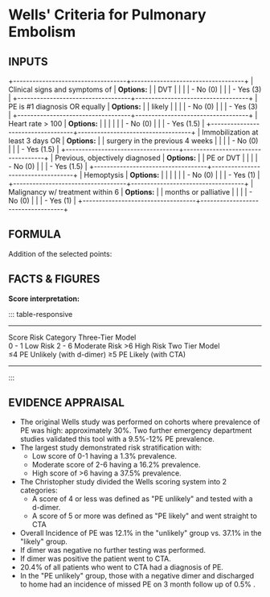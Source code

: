 # Wells\' Criteria for Pulmonary Embolism

## INPUTS

+-----------------------------------+-----------------------------------+
| Clinical signs and symptoms of    | **Options:**                      |
| DVT                               |                                   |
|                                   | -   No (0)                        |
|                                   | -   Yes (3)                       |
+-----------------------------------+-----------------------------------+
| PE is #1 diagnosis OR equally     | **Options:**                      |
| likely                            |                                   |
|                                   | -   No (0)                        |
|                                   | -   Yes (3)                       |
+-----------------------------------+-----------------------------------+
| Heart rate \> 100                 | **Options:**                      |
|                                   |                                   |
|                                   | -   No (0)                        |
|                                   | -   Yes (1.5)                     |
+-----------------------------------+-----------------------------------+
| Immobilization at least 3 days OR | **Options:**                      |
| surgery in the previous 4 weeks   |                                   |
|                                   | -   No (0)                        |
|                                   | -   Yes (1.5)                     |
+-----------------------------------+-----------------------------------+
| Previous, objectively diagnosed   | **Options:**                      |
| PE or DVT                         |                                   |
|                                   | -   No (0)                        |
|                                   | -   Yes (1.5)                     |
+-----------------------------------+-----------------------------------+
| Hemoptysis                        | **Options:**                      |
|                                   |                                   |
|                                   | -   No (0)                        |
|                                   | -   Yes (1)                       |
+-----------------------------------+-----------------------------------+
| Malignancy w/ treatment within 6  | **Options:**                      |
| months or palliative              |                                   |
|                                   | -   No (0)                        |
|                                   | -   Yes (1)                       |
+-----------------------------------+-----------------------------------+

## FORMULA

Addition of the selected points:

## FACTS & FIGURES

**Score interpretation:**

::: table-responsive
  ------------------ ----------------------------
  Score              Risk Category
  Three-Tier Model   
  0 - 1              Low Risk
  2 - 6              Moderate Risk
  \>6                High Risk
  Two Tier Model     
  ≤4                 PE Unlikely (with d-dimer)
  ≥5                 PE Likely (with CTA)
  ------------------ ----------------------------
:::

## EVIDENCE APPRAISAL

-   The original Wells study was performed on cohorts where prevalence
    of PE was high: approximately 30%. Two further emergency department
    studies validated this tool with a 9.5%-12% PE prevalence.
-   The largest study demonstrated risk stratification with:
    -   Low score of 0-1 having a 1.3% prevalence.
    -   Moderate score of 2-6 having a 16.2% prevalence.
    -   High score of \>6 having a 37.5% prevalence.
-   The Christopher study divided the Wells scoring system into 2
    categories:
    -   A score of 4 or less was defined as "PE unlikely" and tested
        with a d-dimer.
    -   A score of 5 or more was defined as "PE likely" and went
        straight to CTA
-   Overall Incidence of PE was 12.1% in the "unlikely" group vs. 37.1%
    in the "likely" group.
-   If dimer was negative no further testing was performed.
-   If dimer was positive the patient went to CTA.
-   20.4% of all patients who went to CTA had a diagnosis of PE.
-   In the "PE unlikely" group, those with a negative dimer and
    discharged to home had an incidence of missed PE on 3 month follow
    up of 0.5% .

